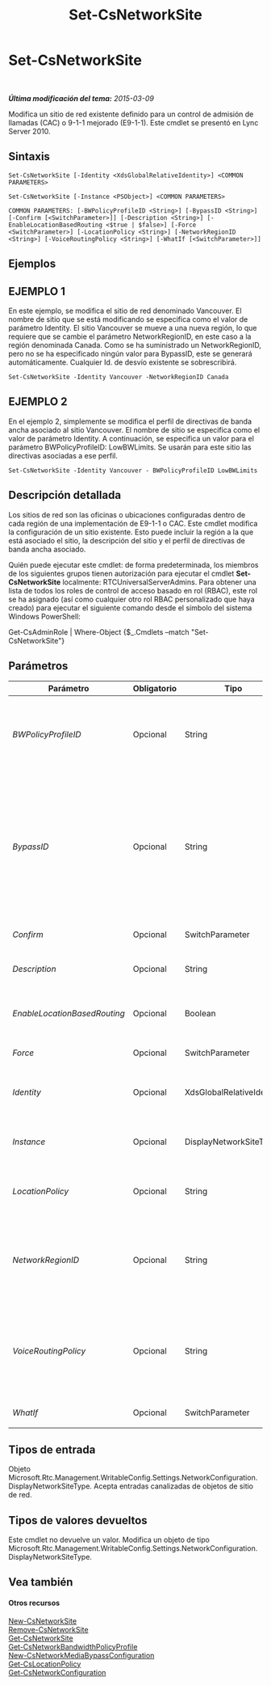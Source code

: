 ﻿---
title: Set-CsNetworkSite
TOCTitle: Set-CsNetworkSite
ms:assetid: 221a099c-72c4-4eb0-8812-6b2b7639a9ee
ms:mtpsurl: https://technet.microsoft.com/es-es/library/Gg398295(v=OCS.15)
ms:contentKeyID: 48274643
ms.date: 01/07/2017
mtps_version: v=OCS.15
ms.translationtype: HT
---

# Set-CsNetworkSite

 

_**Última modificación del tema:** 2015-03-09_

Modifica un sitio de red existente definido para un control de admisión de llamadas (CAC) o 9-1-1 mejorado (E9-1-1). Este cmdlet se presentó en Lync Server 2010.

## Sintaxis

    Set-CsNetworkSite [-Identity <XdsGlobalRelativeIdentity>] <COMMON PARAMETERS>

    Set-CsNetworkSite [-Instance <PSObject>] <COMMON PARAMETERS>

    COMMON PARAMETERS: [-BWPolicyProfileID <String>] [-BypassID <String>] [-Confirm [<SwitchParameter>]] [-Description <String>] [-EnableLocationBasedRouting <$true | $false>] [-Force <SwitchParameter>] [-LocationPolicy <String>] [-NetworkRegionID <String>] [-VoiceRoutingPolicy <String>] [-WhatIf [<SwitchParameter>]]

## Ejemplos

## EJEMPLO 1

En este ejemplo, se modifica el sitio de red denominado Vancouver. El nombre de sitio que se está modificando se especifica como el valor de parámetro Identity. El sitio Vancouver se mueve a una nueva región, lo que requiere que se cambie el parámetro NetworkRegionID, en este caso a la región denominada Canada. Como se ha suministrado un NetworkRegionID, pero no se ha especificado ningún valor para BypassID, este se generará automáticamente. Cualquier Id. de desvío existente se sobrescribirá.

    Set-CsNetworkSite -Identity Vancouver -NetworkRegionID Canada

## EJEMPLO 2

En el ejemplo 2, simplemente se modifica el perfil de directivas de banda ancha asociado al sitio Vancouver. El nombre de sitio se especifica como el valor de parámetro Identity. A continuación, se especifica un valor para el parámetro BWPolicyProfileID: LowBWLimits. Se usarán para este sitio las directivas asociadas a ese perfil.

    Set-CsNetworkSite -Identity Vancouver - BWPolicyProfileID LowBWLimits

## Descripción detallada

Los sitios de red son las oficinas o ubicaciones configuradas dentro de cada región de una implementación de E9-1-1 o CAC. Este cmdlet modifica la configuración de un sitio existente. Esto puede incluir la región a la que está asociado el sitio, la descripción del sitio y el perfil de directivas de banda ancha asociado.

Quién puede ejecutar este cmdlet: de forma predeterminada, los miembros de los siguientes grupos tienen autorización para ejecutar el cmdlet **Set-CsNetworkSite** localmente: RTCUniversalServerAdmins. Para obtener una lista de todos los roles de control de acceso basado en rol (RBAC), este rol se ha asignado (así como cualquier otro rol RBAC personalizado que haya creado) para ejecutar el siguiente comando desde el símbolo del sistema Windows PowerShell:

Get-CsAdminRole | Where-Object {$\_.Cmdlets –match "Set-CsNetworkSite"}

## Parámetros


<table>
<colgroup>
<col style="width: 25%" />
<col style="width: 25%" />
<col style="width: 25%" />
<col style="width: 25%" />
</colgroup>
<thead>
<tr class="header">
<th>Parámetro</th>
<th>Obligatorio</th>
<th>Tipo</th>
<th>Descripción</th>
</tr>
</thead>
<tbody>
<tr class="odd">
<td><p><em>BWPolicyProfileID</em></p></td>
<td><p>Opcional</p></td>
<td><p>String</p></td>
<td><p>La Identidad del perfil de directiva de ancho de banda que definirá las limitaciones de este sitio. Puede recuperar una lista de los perfiles disponibles llamando al cmdlet <strong>Get-CsNetworkBandwidthPolicyProfile</strong>.</p>
<p>Si especifica un valor para este parámetro, debe especificar también un valor para el parámetro NetworkRegionID.</p></td>
</tr>
<tr class="even">
<td><p><em>BypassID</em></p></td>
<td><p>Opcional</p></td>
<td><p>String</p></td>
<td><p>Un identificador único global (GUID). Este GUID se usará para asignar sitios de red a valores de desviación de medios en una configuración de red CAC o E9-1-1. (Use este valor de BypassID en la llamada al cmdlet <strong>New-CsNetworkMediaBypassConfiguration</strong>).</p>
<p>Si especifica un valor para este parámetro, debe especificar también un valor para el parámetro NetworkRegionID. Si no especifica un valor para este parámetro, pero especifica uno para NetworkRegionID, se generará automáticamente un BypassID.</p>
<p>Si especifica un valor de forma explícita, debe tener el formato de un GUID (por ejemplo, 3b24a047-dce6-48b2-9f20-9fbff17ed62a). Le recomendamos que suministre un valor para NetworkRegionID y permita que el valor de BypassID se genere automáticamente. Si escribe manualmente un valor, recibirá una pregunta de confirmación para indicar que no desea generar el valor automáticamente.</p></td>
</tr>
<tr class="odd">
<td><p><em>Confirm</em></p></td>
<td><p>Opcional</p></td>
<td><p>SwitchParameter</p></td>
<td><p>Se le pedirá confirmación antes de ejecutar el comando.</p></td>
</tr>
<tr class="even">
<td><p><em>Description</em></p></td>
<td><p>Opcional</p></td>
<td><p>String</p></td>
<td><p>Una cadena que describe el sitio. Este parámetro se puede usar para ofrecer una explicación más descriptiva de la naturaleza o ubicación del sitio, lo que no puede expresarse en la Identidad.</p></td>
</tr>
<tr class="odd">
<td><p><em>EnableLocationBasedRouting</em></p></td>
<td><p>Opcional</p></td>
<td><p>Boolean</p></td>
<td><p>Cuando se establece en True, el enrutamiento de voz se administrará teniendo en cuenta la ubicación tanto del usuario que realiza la llamada como del usuario que la recibe. El valor predeterminado es False.</p></td>
</tr>
<tr class="even">
<td><p><em>Force</em></p></td>
<td><p>Opcional</p></td>
<td><p>SwitchParameter</p></td>
<td><p>Suprime las preguntas de confirmación que aparecerían antes de realizar cambios.</p></td>
</tr>
<tr class="odd">
<td><p><em>Identity</em></p></td>
<td><p>Opcional</p></td>
<td><p>XdsGlobalRelativeIdentity</p></td>
<td><p>El identificador único del sitio de red que se quiere modificar. Los sitios se crean únicamente en el ámbito global, de modo que no es necesario especificar el ámbito. En su lugar, se debe especificar únicamente el Id. del sitio de red.</p></td>
</tr>
<tr class="even">
<td><p><em>Instance</em></p></td>
<td><p>Opcional</p></td>
<td><p>DisplayNetworkSiteType</p></td>
<td><p>Una referencia a un objeto de sitio de red (un objeto de tipo Microsoft.Rtc.Management.WritableConfig.Settings.NetworkConfiguration.DisplayNetworkSiteType). Este objeto puede recuperarse llamando al cmdlet <strong>Get-CsNetworkSite</strong>.</p></td>
</tr>
<tr class="odd">
<td><p><em>LocationPolicy</em></p></td>
<td><p>Opcional</p></td>
<td><p>String</p></td>
<td><p>El nombre de la directiva de ubicación asociada a este sitio. La directiva de ubicación asigna valores específicos de E9-1-1 al sitio. Para obtener una lista de las directivas de ubicación, llame al cmdlet <strong>Get-CsLocationPolicy</strong>.</p></td>
</tr>
<tr class="even">
<td><p><em>NetworkRegionID</em></p></td>
<td><p>Opcional</p></td>
<td><p>String</p></td>
<td><p>La Identidad de la región de la red a la que está asociado este sitio. Este parámetro debe contener un valor si desea facilitar un BypassID (ya sea por autogeneración o manualmente) o si la propiedad EnableBandwidthPolicyCheck de la configuración de red es True. Para recuperar las opciones de configuración de red, llame al cmdlet <strong>Get-CsNetworkConfiguration</strong>.</p>
<p>Si ya existe un BypassID en este sitio y no se especifica un valor para el parámetro BypassID, un BypassID generado automáticamente sobrescribirá el BypassID existente.</p></td>
</tr>
<tr class="odd">
<td><p><em>VoiceRoutingPolicy</em></p></td>
<td><p>Opcional</p></td>
<td><p>String</p></td>
<td><p>La directiva de enrutamiento de voz por usuario que se asignará al sitio. Por ejemplo:</p>
<p>-VoiceRoutingPolicy &quot;RedmondVoiceRouting”</p>
<p>Tenga en cuenta que debe especificar una directiva por usuario, ya que no se pueden asignar directivas de sitio o globales a un sitio con el parámetro VoiceRoutingPolicy.</p>
<p>Este parámetro se introdujo en la versión de febrero de 2013 de Lync Server 2013.</p></td>
</tr>
<tr class="even">
<td><p><em>WhatIf</em></p></td>
<td><p>Opcional</p></td>
<td><p>SwitchParameter</p></td>
<td><p>Describe qué sucedería si se ejecutara el comando sin ejecutarlo realmente.</p></td>
</tr>
</tbody>
</table>


## Tipos de entrada

Objeto Microsoft.Rtc.Management.WritableConfig.Settings.NetworkConfiguration.DisplayNetworkSiteType. Acepta entradas canalizadas de objetos de sitio de red.

## Tipos de valores devueltos

Este cmdlet no devuelve un valor. Modifica un objeto de tipo Microsoft.Rtc.Management.WritableConfig.Settings.NetworkConfiguration.DisplayNetworkSiteType.

## Vea también

#### Otros recursos

[New-CsNetworkSite](new-csnetworksite.md)  
[Remove-CsNetworkSite](remove-csnetworksite.md)  
[Get-CsNetworkSite](get-csnetworksite.md)  
[Get-CsNetworkBandwidthPolicyProfile](get-csnetworkbandwidthpolicyprofile.md)  
[New-CsNetworkMediaBypassConfiguration](new-csnetworkmediabypassconfiguration.md)  
[Get-CsLocationPolicy](get-cslocationpolicy.md)  
[Get-CsNetworkConfiguration](get-csnetworkconfiguration.md)

